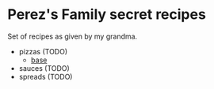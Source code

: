 # Perez's Family secret recipes

Set of recipes as given by my grandma.

- pizzas (TODO)
    - [base](./pizzas/base.md)
- sauces (TODO)
- spreads (TODO)
